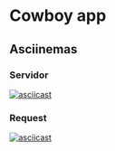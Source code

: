 # Cowboy app

## Asciinemas

### Servidor
[![asciicast](https://asciinema.org/a/XQ4kpozYKcVE8xoJIORJeC3Uo.svg)](https://asciinema.org/a/XQ4kpozYKcVE8xoJIORJeC3Uo)

### Request
[![asciicast](https://asciinema.org/a/8KyXuEPmT9cbNlP82QKvVdLcL.svg)](https://asciinema.org/a/8KyXuEPmT9cbNlP82QKvVdLcL)
